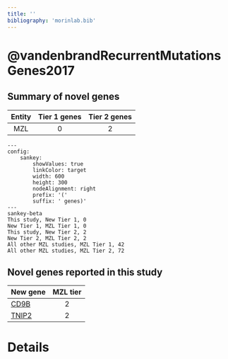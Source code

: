 ```yaml
---
title: ''
bibliography: 'morinlab.bib'
---
```


# @vandenbrandRecurrentMutationsGenes2017
## Summary of novel genes

|Entity| Tier 1 genes| Tier 2 genes|
|:-:|:-:|:-:|
|MZL|0|2|
```mermaid
---
config:
    sankey:
        showValues: true
        linkColor: target
        width: 600
        height: 300
        nodeAlignment: right
        prefix: '('
        suffix: ' genes)'
---
sankey-beta
This study, New Tier 1, 0
New Tier 1, MZL Tier 1, 0
This study, New Tier 2, 2
New Tier 2, MZL Tier 2, 2
All other MZL studies, MZL Tier 1, 42
All other MZL studies, MZL Tier 2, 72
```


## Novel genes reported in this study

|New gene|MZL tier|
|:-|:-:|
|[CD9B](../CD9B)|2 |
|[TNIP2](../TNIP2)|2 |

# Details

